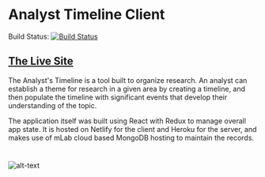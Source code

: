 
# Analyst Timeline Client

Build Status: [![Build Status](
https://travis-ci.org/Cameron-Grams/third_timeline_client.svg?branch=master)](https://travis-ci.org/Cameron-Grams/third_timeline_client)


## [The Live Site]( https://amazing-davinci-10dc21.netlify.com/login )

The Analyst's Timeline is a tool built to organize research. An analyst can establish a theme for research in a given area by creating a timeline, and then populate the timeline with significant events that develop their understanding of the topic.  

The application itself was built using React with Redux to manage overall app state.  It is hosted on Netlify for the client and Heroku for the server, and makes use of mLab cloud based MongoDB hosting to maintain the records.
#
#
![alt-text][screenshot]

[screenshot]: https://s3.us-east-2.amazonaws.com/cameronprofilephotos/analystTimeline2.png "Screen shot of Analyst's Timeline" 
